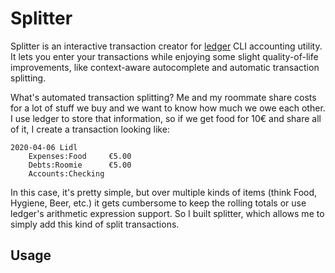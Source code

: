 Splitter
============

Splitter is an interactive transaction creator for
[ledger](https://www.ledger-cli.org) CLI accounting utility. It lets you enter
your transactions while enjoying some slight quality-of-life improvements, like
context-aware autocomplete and automatic transaction splitting.

What's automated transaction splitting? Me and my roommate share costs for a lot
of stuff we buy and we want to know how much we owe each other. I use ledger to
store that information, so if we get food for 10€ and share all of it, I create
a transaction looking like:

```
2020-04-06 Lidl
    Expenses:Food     €5.00
    Debts:Roomie      €5.00
    Accounts:Checking
```

In this case, it's pretty simple, but over multiple kinds of items (think Food,
Hygiene, Beer, etc.) it gets cumbersome to keep the rolling totals or use
ledger's arithmetic expression support. So I built splitter, which allows me to
simply add this kind of split transactions.

Usage
---------
